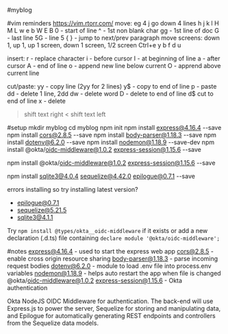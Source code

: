 #myblog

#vim reminders
https://vim.rtorr.com/
move: eg 4 j go down 4 lines
h j k l
H M L
w e b
W E B
0 - start of line
^ - 1st non blank char
gg - 1st line of doc
G - last line
5G - line 5
{ } - jump to next/prev paragraph
move screens: down 1, up 1, up 1 screen, down 1 screen, 1/2 screen
Ctrl+e y b f d u

insert:
r - replace character
i - before cursor
I - at beginning of line
a - after cursor
A - end of line
o - append new line below current
O - apprend above current line

cut/paste:
yy - copy line (2yy for 2 lines)
y$ - copy to end of line
p - paste
dd - delete 1 line, 2dd
dw - delete word
D - delete to end of line
d$ cut to end of line
x - delete
> shift text right
< shift text left

#setup
mkdir myblog
cd myblog
npm init
npm install express@4.16.4 --save
npm install cors@2.8.5 --save
npm install body-parser@1.18.3 --save
npm install dotenv@6.2.0 --save
npm install nodemon@1.18.9 --save-dev
npm install @okta/oidc-middleware@1.0.2 express-session@1.15.6 --save

npm install @okta/oidc-middleware@1.0.2 express-session@1.15.6 --save

npm install sqlite3@4.0.4 sequelize@4.42.0 epilogue@0.7.1 --save

errors installing so try installing latest version?
+ epilogue@0.7.1
+ sequelize@5.21.5
+ sqlite3@4.1.1

Try `npm install @types/okta__oidc-middleware` if it exists or add a new declaration (.d.ts) file containing `declare module '@okta/oidc-middleware';`

#notes
express@4.16.4 - used to start the express web app
cors@2.8.5 - enable cross origin resource sharing
body-parser@1.18.3 - parse incoming request bodies
dotenv@6.2.0 - module to load .env file into process.env variables
nodemon@1.18.9 - helps auto restart the app when file is changed
@okta/oidc-middleware@1.0.2 express-session@1.15.6 - Okta authentication

Okta NodeJS OIDC Middleware for authentication. The back-end will use Express.js to power the server, Sequelize for storing and manipulating data, and Epilogue for automatically generating REST endpoints and controllers from the Sequelize data models.